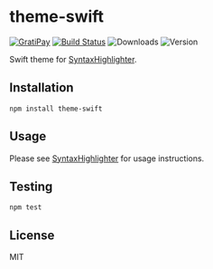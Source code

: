 # theme-swift

[![GratiPay](https://img.shields.io/gratipay/user/alexgorbatchev.svg)](https://gratipay.com/alexgorbatchev/)
[![Build Status](https://travis-ci.org/syntaxhighlighter/theme-swift.svg)](https://travis-ci.org/syntaxhighlighter/theme-swift)
![Downloads](https://img.shields.io/npm/dm/theme-swift.svg)
![Version](https://img.shields.io/npm/v/theme-swift.svg)

Swift theme for [SyntaxHighlighter](https://github.com/syntaxhighlighter/syntaxhighlighter).

## Installation

```
npm install theme-swift
```

## Usage

Please see [SyntaxHighlighter](https://github.com/syntaxhighlighter/syntaxhighlighter) for usage instructions.

## Testing

```
npm test
```

## License

MIT

